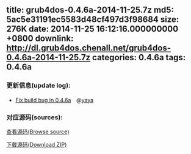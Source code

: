 title: grub4dos-0.4.6a-2014-11-25.7z
md5: 5ac5e31191ec5583d48cf497d3f98684
size: 276K
date: 2014-11-25 16:12:16.000000000 +0800
downlink: http://dl.grub4dos.chenall.net/grub4dos-0.4.6a-2014-11-25.7z
categories: 0.4.6a
tags: 0.4.6a
---


### 更新信息(update log):
  * [﻿Fix build bug in 0.4.6a](https://github.com/chenall/grub4dos/commit/8e90b04d978acd86dd53b50a0132928d2bce4b01)　@[yaya](https://github.com/agalazis)

### 对应源码(sources):
  [查看源码(Browse source)](https://github.com/chenall/grub4dos/tree/8e90b04d978acd86dd53b50a0132928d2bce4b01)

  [下载源码(Download ZIP)](https://github.com/chenall/grub4dos/archive/8e90b04d978acd86dd53b50a0132928d2bce4b01.zip)
